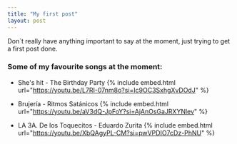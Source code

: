 ```yaml
---
title: "My first post"
layout: post
---
```


Don´t really have anything important to say at the moment, just trying to get a first post done. 

### Some of my favourite songs at the moment: 

* She's hit - The Birthday Party 
{% include embed.html url="https://youtu.be/L7RI-07nm8o?si=Ic9OC3SxhgXvDOdJ" %}

* Brujería - Ritmos Satánicos
{% include embed.html url="https://youtu.be/aV3dQ-JpFoY?si=AjAnOsGaJRXYNlev" %}

* LA 3A. De los Toquecitos - Eduardo Zurita
{% include embed.html url="https://youtu.be/XbQAgyPL-CM?si=pwVPDIO7cDz-PhNU" %}